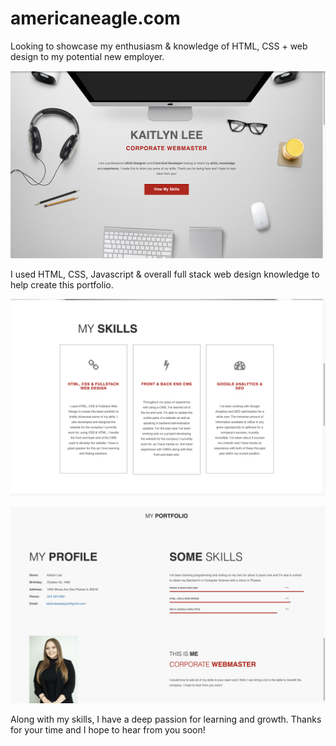 # americaneagle.com
Looking to showcase my enthusiasm &amp; knowledge of HTML, CSS + web design to my potential new employer.

![image](https://github.com/janedoe28/americaneagle/blob/main/images/screen1.png)

I used HTML, CSS, Javascript & overall full stack web design knowledge to help create this portfolio.

![image](https://github.com/janedoe28/americaneagle/blob/main/images/screen2.png)

![image](https://github.com/janedoe28/americaneagle/blob/main/images/screen3.png)

Along with my skills, I have a deep passion for learning and growth. Thanks for your time and I hope to hear from you soon!

